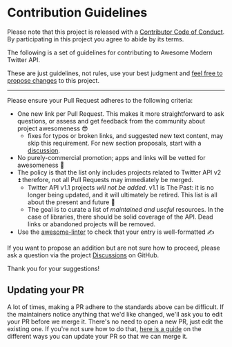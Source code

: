 # Contribution Guidelines

Please note that this project is released with a [Contributor Code of Conduct](code-of-conduct.md). By participating in this project you agree to abide by its terms.

The following is a set of guidelines for contributing to Awesome Modern Twitter API.

These are just guidelines, not rules, use your best judgment and [feel free to propose changes](https://github.com/andypiper/awesome-modern-twitter-api/discussions) to this project.

---

Please ensure your Pull Request adheres to the following criteria:

- One new link per Pull Request. This makes it more straightforward to ask questions, or assess and get feedback from the community about project awesomeness 😎
  - fixes for typos or broken links, and suggested new text content, may skip this requirement. For new section proposals, start with a [discussion](https://github.com/andypiper/awesome-modern-twitter-api/discussions).
- No purely-commercial promotion; apps and links will be vetted for awesomeness 🙂
- The policy is that the list only includes projects related to Twitter API v2 ⏫ therefore, not all Pull Requests may immediately be merged.
  - Twitter API v1.1 projects _will not be added_. v1.1 is The Past: it is no longer being updated, and it will ultimately be retired. This list is all about the present and future 🚀
  - The goal is to curate a list of _maintained and useful_ resources. In the case of libraries, there should be solid coverage of the API. Dead links or abandoned projects will be removed.
- Use the [awesome-linter](https://github.com/sindresorhus/awesome-lint/) to check that your entry is well-formatted ✍️

If you want to propose an addition but are not sure how to proceed, please ask a question via the project [Discussions](https://github.com/andypiper/awesome-modern-twitter-api/discussions) on GitHub.

Thank you for your suggestions!

## Updating your PR

A lot of times, making a PR adhere to the standards above can be difficult. If the maintainers notice anything that we'd like changed, we'll ask you to edit your PR before we merge it. There's no need to open a new PR, just edit the existing one. If you're not sure how to do that, [here is a guide](https://github.com/RichardLitt/knowledge/blob/master/github/amending-a-commit-guide.md) on the different ways you can update your PR so that we can merge it.
